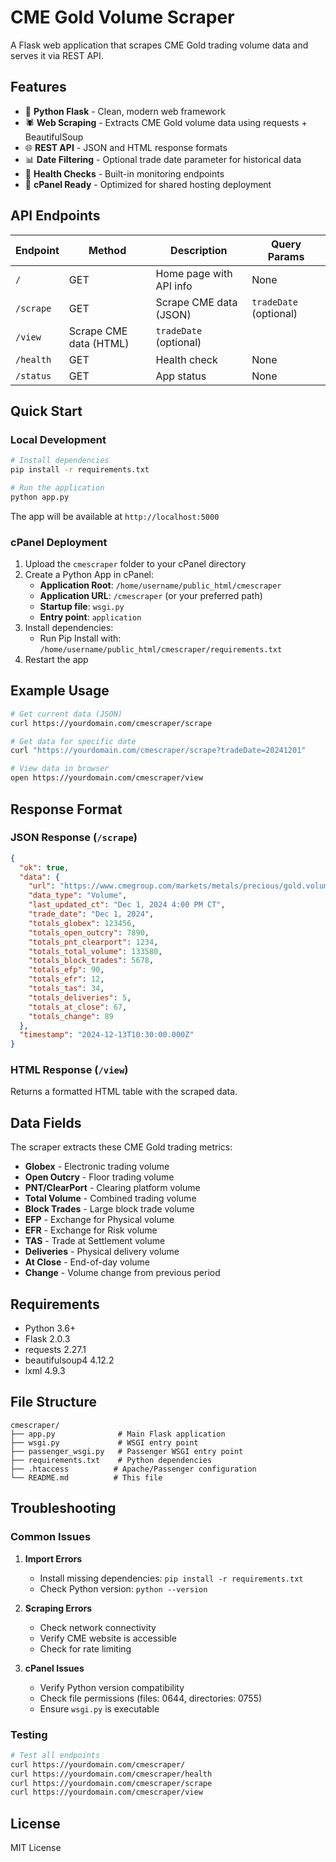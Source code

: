 # CME Gold Volume Scraper

A Flask web application that scrapes CME Gold trading volume data and serves it via REST API.

## Features

- 🐍 **Python Flask** - Clean, modern web framework
- 🕷️ **Web Scraping** - Extracts CME Gold volume data using requests + BeautifulSoup
- 🌐 **REST API** - JSON and HTML response formats
- 📊 **Date Filtering** - Optional trade date parameter for historical data
- 🏥 **Health Checks** - Built-in monitoring endpoints
- 🚀 **cPanel Ready** - Optimized for shared hosting deployment

## API Endpoints

| Endpoint | Method | Description | Query Params |
|----------|--------|-------------|--------------|
| `/` | GET | Home page with API info | None |
| `/scrape` | GET | Scrape CME data (JSON) | `tradeDate` (optional) |
| `/view` | Scrape CME data (HTML) | `tradeDate` (optional) |
| `/health` | GET | Health check | None |
| `/status` | GET | App status | None |

## Quick Start

### Local Development

```bash
# Install dependencies
pip install -r requirements.txt

# Run the application
python app.py
```

The app will be available at `http://localhost:5000`

### cPanel Deployment

1. Upload the `cmescraper` folder to your cPanel directory
2. Create a Python App in cPanel:
   - **Application Root**: `/home/username/public_html/cmescraper`
   - **Application URL**: `/cmescraper` (or your preferred path)
   - **Startup file**: `wsgi.py`
   - **Entry point**: `application`
3. Install dependencies:
   - Run Pip Install with: `/home/username/public_html/cmescraper/requirements.txt`
4. Restart the app

## Example Usage

```bash
# Get current data (JSON)
curl https://yourdomain.com/cmescraper/scrape

# Get data for specific date
curl "https://yourdomain.com/cmescraper/scrape?tradeDate=20241201"

# View data in browser
open https://yourdomain.com/cmescraper/view
```

## Response Format

### JSON Response (`/scrape`)

```json
{
  "ok": true,
  "data": {
    "url": "https://www.cmegroup.com/markets/metals/precious/gold.volume.html",
    "data_type": "Volume",
    "last_updated_ct": "Dec 1, 2024 4:00 PM CT",
    "trade_date": "Dec 1, 2024",
    "totals_globex": 123456,
    "totals_open_outcry": 7890,
    "totals_pnt_clearport": 1234,
    "totals_total_volume": 133580,
    "totals_block_trades": 5678,
    "totals_efp": 90,
    "totals_efr": 12,
    "totals_tas": 34,
    "totals_deliveries": 5,
    "totals_at_close": 67,
    "totals_change": 89
  },
  "timestamp": "2024-12-13T10:30:00.000Z"
}
```

### HTML Response (`/view`)

Returns a formatted HTML table with the scraped data.

## Data Fields

The scraper extracts these CME Gold trading metrics:

- **Globex** - Electronic trading volume
- **Open Outcry** - Floor trading volume  
- **PNT/ClearPort** - Clearing platform volume
- **Total Volume** - Combined trading volume
- **Block Trades** - Large block trade volume
- **EFP** - Exchange for Physical volume
- **EFR** - Exchange for Risk volume
- **TAS** - Trade at Settlement volume
- **Deliveries** - Physical delivery volume
- **At Close** - End-of-day volume
- **Change** - Volume change from previous period

## Requirements

- Python 3.6+
- Flask 2.0.3
- requests 2.27.1
- beautifulsoup4 4.12.2
- lxml 4.9.3

## File Structure

```
cmescraper/
├── app.py              # Main Flask application
├── wsgi.py             # WSGI entry point
├── passenger_wsgi.py   # Passenger WSGI entry point
├── requirements.txt    # Python dependencies
├── .htaccess          # Apache/Passenger configuration
└── README.md          # This file
```

## Troubleshooting

### Common Issues

1. **Import Errors**
   - Install missing dependencies: `pip install -r requirements.txt`
   - Check Python version: `python --version`

2. **Scraping Errors**
   - Check network connectivity
   - Verify CME website is accessible
   - Check for rate limiting

3. **cPanel Issues**
   - Verify Python version compatibility
   - Check file permissions (files: 0644, directories: 0755)
   - Ensure `wsgi.py` is executable

### Testing

```bash
# Test all endpoints
curl https://yourdomain.com/cmescraper/
curl https://yourdomain.com/cmescraper/health
curl https://yourdomain.com/cmescraper/scrape
curl https://yourdomain.com/cmescraper/view
```

## License

MIT License
